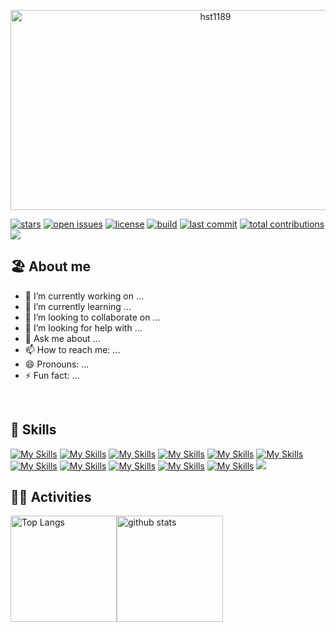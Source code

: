 <p align="center"> 
<img src="https://socialify.git.ci/hst1189/hst1189/image?description=1&descriptionEditable=%E7%8B%AC%E7%AB%8B%E5%BC%80%E5%8F%91%E8%80%85%EF%BC%8C%E5%96%9C%E6%AC%A2%E5%86%99%E4%BB%A3%E7%A0%81%EF%BC%8C%E5%96%9C%E6%AC%A2%E5%81%9A%E4%BA%A7%E5%93%81%EF%BC%8C%E5%96%9C%E6%AC%A2%E5%88%86%E4%BA%AB%E6%8A%80%E6%9C%AF%E7%9F%A5%E8%AF%86%20!&font=KoHo&forks=1&issues=1&language=1&name=1&owner=1&pattern=Circuit%20Board&pulls=1&stargazers=1&theme=Auto" alt="hst1189" width="640" height="320" />
</p>


[![stars](https://custom-icon-badges.demolab.com/github/stars/hst1189/custom-icon-badges?logo=star)](https://custom-icon-badges.demolab.com/github/stars/hst1189/custom-icon-badges?logo=star)
[![open issues](https://custom-icon-badges.demolab.com/github/issues-raw/hst1189/custom-icon-badges?logo=issue)](https://custom-icon-badges.demolab.com/github/issues-raw/hst1189/custom-icon-badges?logo=issue)
[![license](https://custom-icon-badges.demolab.com/github/license/hst1189/custom-icon-badges?logo=law)](https://custom-icon-badges.demolab.com/github/license/hst1189/custom-icon-badges?logo=law)
[![build](https://custom-icon-badges.demolab.com/github/actions/workflow/status/hst1189/custom-icon-badges/ci.yml?branch=main&logo=check-circle-fill&logoColor=white)](https://custom-icon-badges.demolab.com/github/actions/workflow/status/hst1189/custom-icon-badges/ci.yml?branch=main&logo=check-circle-fill&logoColor=white)
[![last commit](https://custom-icon-badges.demolab.com/github/last-commit/hst1189/custom-icon-badges?logo=history&logoColor=white)](https://custom-icon-badges.demolab.com/github/last-commit/hst1189/custom-icon-badges?logo=history&logoColor=white)
[![total contributions](https://custom-icon-badges.demolab.com/badge/dynamic/json?logo=graph&logoColor=fff&color=blue&label=total%20contributions&query=%24.totalContributions&url=https%3A%2F%2Fstreak-stats.demolab.com%2F%3Fuser%3Dhst1189%26type%3Djson)](https://custom-icon-badges.demolab.com/badge/dynamic/json?logo=graph&logoColor=fff&color=blue&label=total%20contributions&query=%24.totalContributions&url=https%3A%2F%2Fstreak-stats.demolab.com%2F%3Fuser%3Dhst1189%26type%3Djson)
<img src="https://komarev.com/ghpvc/?username=hst1189" />
<br>


## 🏖️ About me
- 🔭 I’m currently working on ...
- 🌱 I’m currently learning ...
- 👯 I’m looking to collaborate on ...
- 🤔 I’m looking for help with ...
- 💬 Ask me about ...
- 📫 How to reach me: ...
- 😄 Pronouns: ...
- ⚡ Fun fact: ...
<br>


## 🌱 Skills
[![My Skills](https://skillicons.dev/icons?i=react)](https://react.dev/)
[![My Skills](https://skillicons.dev/icons?i=nextjs)](https://nextjs.org/)
[![My Skills](https://skillicons.dev/icons?i=ts)](https://www.typescriptlang.org/)
[![My Skills](https://skillicons.dev/icons?i=css)](https://developer.mozilla.org/ja/docs/Web/CSS/Reference)
[![My Skills](https://skillicons.dev/icons?i=go)](https://go.dev)
[![My Skills](https://skillicons.dev/icons?i=fastapi)](https://fastapi.tiangolo.com/)
[![My Skills](https://skillicons.dev/icons?i=aws)](https://aws.amazon.com/)
[![My Skills](https://skillicons.dev/icons?i=terraform)](https://www.terraform.io/)
[![My Skills](https://skillicons.dev/icons?i=githubactions)](https://github.com/features/actions)
[![My Skills](https://skillicons.dev/icons?i=figma)](https://www.figma.com/)
[![My Skills](https://skillicons.dev/icons?i=docker)](https://www.docker.com/)
<img src="https://skillicons.dev/icons?i=all">
<br>


## 🏃‍♀️ Activities
<img alt="Top Langs" height="170px" src="https://github-readme-stats.vercel.app/api?username=hst1189&theme=vue-dark&layout=compact" /><img alt="github stats" height="170px" src="https://github-readme-stats.vercel.app/api/top-langs/?username=hst1189&theme=vue-dark&layout=compact" />
<br>
